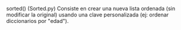 sorted() (Sorted.py)
Consiste en crear una nueva lista ordenada (sin modificar la original) usando una clave personalizada (ej: ordenar diccionarios por "edad").